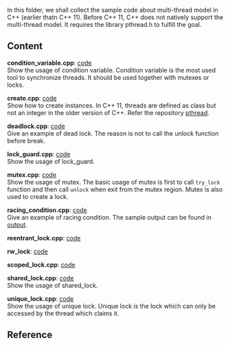 In this folder, we shall collect the sample code about multi-thread model in C++ (earlier thatn C++ 11). Before C++ 11, C++ does not natively support the multi-thread model. It requires the library pthread.h to fulfill the goal.

## Content
**condition_variable.cpp**: [code]() <br>
Show the usage of condition variable. Condition variable is the most used tool to synchronize threads. It should be used together with mutexes or locks.

**create.cpp**: [code]() <br>
Show how to create instances. In C++ 11, threads are defined as class but not an integer in the older version of C++. Refer the repository [pthread]().

**deadlock.cpp**: [code]()<br>
Give an example of dead lock. The reason is not to call the unlock function before break.

**lock_guard.cpp**: [code]() <br>
Show the usage of lock_guard.

**mutex.cpp**: [code]() <br>
Show the usage of mutex. The basic usage of mutex is first to call ```try_lock``` function and then call ```unlock``` when exit from the mutex region. Mutex is also used to create a lock.

**racing_condition.cpp**: [code]() <br>
Give an example of racing condition. The sample output can be found in [output]().

**reentrant_lock.cpp**: [code]() <br>

**rw_lock**: [code]() <br>

**scoped_lock.cpp**: [code]() <br>

**shared_lock.cpp**: [code]() <br>
Show the usage of shared_lock.

**unique_lock.cpp**: [code]() <br>
Show the usage of unique lock. Unique lock is the lock which can only be accessed by the thread which claims it.

## Reference
